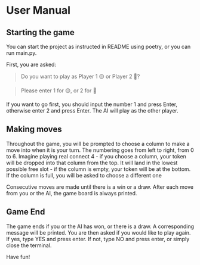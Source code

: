 # User Manual

## Starting the game
You can start the project as instructed in README using poetry, or you can run main.py.

First, you are asked:

> Do you want to play as Player 1 🟡 or Player 2 🔴?

> Please enter 1 for 🟡, or 2 for 🔴

If you want to go first, you should input the number 1 and press Enter, otherwise enter 2 and press Enter. The AI will play as the other player.

## Making moves

Throughout the game, you will be prompted to choose a column to make a move into when it is your turn. The numbering goes from left to right, from 0 to 6. Imagine playing real connect 4 - if you choose a column, your token will be dropped into that column from the top. It will land in the lowest possible free slot - if the column is empty, your token will be at the bottom. If the column is full, you will be asked to choose a different one

Consecutive moves are made until there is a win or a draw. After each move from you or the AI, the game board is always printed.

## Game End

The game ends if you or the AI has won, or there is a draw. A corresponding message will be printed. You are then asked if you would like to play again.
If yes, type YES and press enter. If not, type NO and press enter, or simply close the terminal.

Have fun!